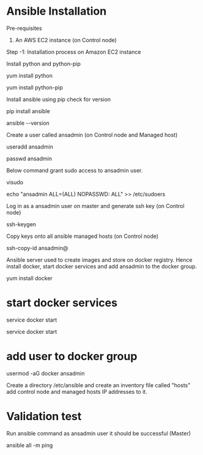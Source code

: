 # Ansible Installation #



Pre-requisites

1. An AWS EC2 instance (on Control node)

Step -1: Installation process on Amazon EC2 instance

Install python and python-pip

yum install python

yum install python-pip

Install ansible using pip check for version

pip install ansible

ansible --version

Create a user called ansadmin (on Control node and Managed host)

useradd ansadmin

passwd ansadmin

Below command grant sudo access to ansadmin user. 

visudo

echo "ansadmin ALL=(ALL) NOPASSWD: ALL" >> /etc/sudoers

Log in as a ansadmin user on master and generate ssh key (on Control node)

ssh-keygen

Copy keys onto all ansible managed hosts (on Control node)

ssh-copy-id ansadmin@<target-server>

Ansible server used to create images and store on docker registry. Hence install docker, start docker services and add ansadmin to the docker group.

yum install docker

# start docker services 

service docker start

service docker start 

# add user to docker group

usermod -aG docker ansadmin

Create a directory /etc/ansible and create an inventory file called "hosts" add control node and managed hosts IP addresses to it.

# Validation test #

Run ansible command as ansadmin user it should be successful (Master)

ansible all -m ping
